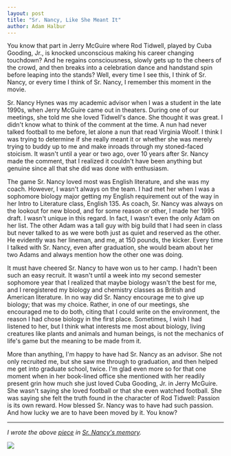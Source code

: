 ```yaml
---
layout: post
title: "Sr. Nancy, Like She Meant It"
author: Adam Halbur
---
```


You know that part in Jerry McGuire where Rod Tidwell, played by Cuba Gooding, Jr., is knocked unconscious making his career changing touchdown?  And he regains consciousness, slowly gets up to the cheers of the crowd, and then breaks into a celebration dance and handstand spin before leaping into the stands?  Well, every time I see this, I think of Sr. Nancy, or every time I think of Sr. Nancy, I remember this moment in the movie.  

Sr. Nancy Hynes was my academic advisor when I was a student in the late 1990s, when Jerry McGuire came out in theaters.  During one of our meetings, she told me she loved Tidwell's dance.  She thought it was great.  I didn't know what to think of the comment at the time.  A nun had never talked football to me before, let alone a nun that read Virginia Woolf.  I think I was trying to determine if she really meant it or whether she was merely trying to buddy up to me and make inroads through my stoned-faced stoicism.  It wasn't until a year or two ago, over 10 years after Sr. Nancy made the comment, that I realized it couldn't have been anything but genuine since all that she did was done with enthusiasm.  

The game Sr. Nancy loved most was English literature, and she was my coach.  However, I wasn't always on the team.  I had met her when I was a sophomore biology major getting my English requirement out of the way in her Intro to Literature class, English 135.  As coach, Sr. Nancy was always on the lookout for new blood, and for some reason or other, I made her 1995 draft.  I wasn't unique in this regard.  In fact, I wasn't even the only Adam on her list.  The other Adam was a tall guy with big build that I had seen in class but never talked to as we were both just as quiet and reserved as the other.  He evidently was her lineman, and me, at 150 pounds, the kicker.  Every time I talked with Sr. Nancy, even after graduation, she would beam about her two Adams and always mention how the other one was doing.  

It must have cheered Sr. Nancy to have won us to her camp.  I hadn't been such an easy recruit.  It wasn't until a week into my second semester sophomore year that I realized that maybe biology wasn't the best for me, and I reregistered my biology and chemistry classes as British and American literature.  In no way did Sr. Nancy encourage me to give up biology; that was my choice.  Rather, in one of our meetings, she encouraged me to do both, citing that I could write on the environment, the reason I had chose biology in the first place.  Sometimes, I wish I had listened to her, but I think what interests me most about biology, living creatures like plants and animals and human beings, is not the mechanics of life's game but the meaning to be made from it.  

More than anything, I'm happy to have had Sr. Nancy as an advisor.  She not only recruited me, but she saw me through to graduation, and then helped me get into graduate school, twice.  I'm glad even more so for that one moment when in her book-lined office she mentioned with her readily present grin how much she just loved Cuba Gooding, Jr. in Jerry McGuire.  She wasn't saying she loved football or that she even watched football.  She was saying she felt the truth found in the character of Rod Tidwell: Passion is its own reward.  How blessed Sr. Nancy was to have had such passion.  And how lucky we are to have been moved by it.  You know?  

--------------------------------
*I wrote the above [piece][link-nancy] in [Sr. Nancy's memory][memory-link].*

![](https://c1.staticflickr.com/8/7842/39676782663_2d52f2aa1b_h.jpg)

[link-nancy]: https://www.csbsju.edu/english-department/the-english-web/the-english-web-archives/may-2009/sr-nancy-like-she-meant-it
[memory-link]: https://www.csbsju.edu/english-department/the-english-web/the-english-web-archives/may-2009/sister-nancy-hynes-osb-1933-2008
